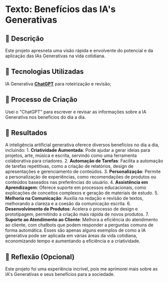 # Texto: Benefícios das IA's Generativas

## 📒 Descrição
Este projeto apresneta uma visão rápida e envolvente do potencial e da aplicação das IAs Generativas na vida cotidiana.


## 🤖 Tecnologias Utilizadas
IA Generativa **[ChatGPT](https://chat.openai.com)** para roteirização e revisão;

## 🧐 Processo de Criação
Usei o "ChatGPT" para escrever e revisar as informações sobre a IA Generativa nos benefícios do dia a dia.

## 🚀 Resultados
A inteligência artificial generativa oferece diversos benefícios no dia a dia, incluindo: 1. **Criatividade Aumentada**: Pode ajudar a gerar ideias para projetos, arte, música e escrita, servindo como uma ferramenta colaborativa para criadores. 2. **Automação de Tarefas**: Facilita a automação de tarefas repetitivas, como a criação de relatórios, design de apresentações e gerenciamento de conteúdos. 3. **Personalização**: Permite a personalização de experiências, como recomendações de produtos ou conteúdos baseados nas preferências do usuário. 4. **Assistência em Aprendizagem**: Oferece suporte em processos educacionais, como explicações de conceitos complexos e geração de materiais de estudo. 5. **Melhoria na Comunicação**: Auxilia na redação e revisão de textos, melhorando a clareza e a coesão da comunicação escrita. 6. **Desenvolvimento de Produtos**: Acelera o processo de design e prototipagem, permitindo a criação mais rápida de novos produtos. 7. **Suporte ao Atendimento ao Cliente**: Melhora a eficiência do atendimento ao cliente, com chatbots que podem responder a perguntas comuns de forma automática. Esses são apenas alguns exemplos de como a IA generativa pode ser aplicada em várias áreas da vida cotidiana, economizando tempo e aumentando a eficiência e a criatividade.

## 💭 Reflexão (Opcional)
Este projeto foi uma experiência incrível, pois me aprimorei mais sobre as IA's Generativas e seus benefícios para a sociedade.
